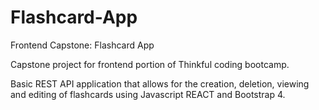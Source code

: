 # Flashcard-App
Frontend Capstone: Flashcard App

Capstone project for frontend portion of Thinkful coding bootcamp.

Basic REST API application that allows for the creation, deletion, viewing and editing of flashcards using Javascript REACT and Bootstrap 4.
